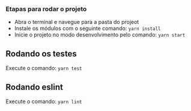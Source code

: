### Etapas para rodar o projeto

- Abra o terminal e navegue para a pasta do projeot
- Instale os módulos com o seguinte comando: `yarn install`
- Inicie o projeto no modo desenvolvimento pelo comando: `yarn start`

## Rodando os testes

Execute o comando: `yarn test`

## Rodando eslint

Execute o comando: `yarn lint`
